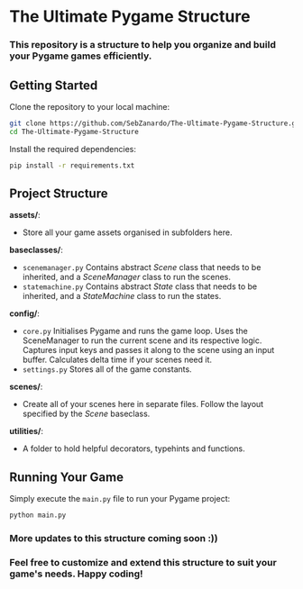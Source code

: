 # The Ultimate Pygame Structure  
### This repository is a structure to help you organize and build your Pygame games efficiently.
  
## Getting Started  
Clone the repository to your local machine:
```sh
git clone https://github.com/SebZanardo/The-Ultimate-Pygame-Structure.git
cd The-Ultimate-Pygame-Structure
```
Install the required dependencies:
```sh
pip install -r requirements.txt
```

## Project Structure  
**assets/**:  
- Store all your game assets organised in subfolders here.  
    
**baseclasses/**:  
- `scenemanager.py` Contains abstract _Scene_ class that needs to be inherited, and a _SceneManager_ class to run the scenes.
- `statemachine.py` Contains abstract _State_ class that needs to be inherited, and a _StateMachine_ class to run the states.

**config/**:
- `core.py` Initialises Pygame and runs the game loop. Uses the SceneManager to run the current scene and its respective logic. Captures input keys and passes it along to the scene using an input buffer. Calculates delta time if your scenes need it.  
- `settings.py` Stores all of the game constants.

**scenes/**:
- Create all of your scenes here in separate files. Follow the layout specified by the _Scene_ baseclass.

**utilities/**:
- A folder to hold helpful decorators, typehints and functions.  

## Running Your Game  
Simply execute the `main.py` file to run your Pygame project:
```sh
python main.py
```
### More updates to this structure coming soon :))
### Feel free to customize and extend this structure to suit your game's needs. Happy coding!
